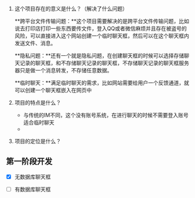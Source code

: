 1. 这个项目存在的意义是什么？（解决了什么问题）

   **跨平台文件传输问题：**这个项目需要解决的是跨平台文件传输问题，比如说去打印店打印一些东西要传文件，登入QQ或者微信麻烦并且存在被盗号的风险，可以直接进入这个网站创建一个临时聊天框，然后可以在这个聊天框内发送文件、消息。

   **隐私问题：**还有一个就是隐私问题，在创建聊天框的时候可以选择存储聊天记录的聊天框，和不存储聊天记录的聊天框，不存储聊天记录的聊天框服务器只是做一个消息转发，不存储任意数据。

   **临时聊天：**满足临时聊天的需求，比如网站需要给用户一个反馈通道，就可以创建一个聊天框嵌入在网页中

2. 项目的特点是什么？

   * 与传统的IM不同，这个没有账号系统，在进行聊天的时候不需要登入账号适合临时聊天
   * 

3. 项目的定位是什么？



## 第一阶段开发

- [x] 无数据库聊天框
- [ ] 有数据库聊天框

